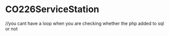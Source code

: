 # CO226ServiceStation

//you cant have a loop when you are checking whether the php added to sql or not

